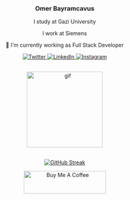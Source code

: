 <div align="center">
  <h3>Omer Bayramcavus</h3>
  <p>I study at Gazi University<p/>
  <p>I work at Siemens</p>

  <p>🔭 I'm currently working as Full Stack Developer</p>
 </div>

<p align="center">
  <a href="https://twitter.com/ombayus1" target="_blank">
    <img src="https://img.shields.io/badge/twitter-%231DA1F2.svg?&style=for-the-badge&logo=twitter&logoColor=white&color=071A2C" alt="Twitter"/>
  </a>
  <a href="https://www.linkedin.com/in/omerbayramcavus/" target="_blank">
    <img src="https://img.shields.io/badge/linkedin-%230077B5.svg?&style=for-the-badge&logo=linkedin&logoColor=white&color=071A2C" alt="LinkedIn"/>
  </a>
  <a href="https://www.instagram.com/omerbayramcavus/" target="_blank">
    <img src="https://img.shields.io/badge/instagram-%23E4405F.svg?&style=for-the-badge&logo=instagram&logoColor=white&color=071A2C" alt="Instagram"/>
  </a>
</p>
<br>

<div align="center">
  <a href="https://www.ombayus.com" target="_blank">
    <img src="https://media0.giphy.com/media/CuuSHzuc0O166MRfjt/giphy.gif?cid=790b7611047cda2f69d5b07d3cd6f68418498c534713045c&rid=giphy.gif&ct=g" alt="gif" style="height: 200px !important;width: 200px !important;">
  </a>
</div>
<br>

<div align="center">

  [![GitHub Streak](https://streak-stats.demolab.com?user=OmBayus&theme=algolia&hide_border=true&exclude_days=Sun%2CSat)](https://git.io/streak-stats)
  
</div>
<div align="center">
  <a href="https://www.buymeacoffee.com/ombayus" target="_blank"><img src="https://cdn.buymeacoffee.com/buttons/v2/default-yellow.png" alt="Buy Me A Coffee" style="height: 60px !important;width: 217px !important;" ></a>
 </div>
